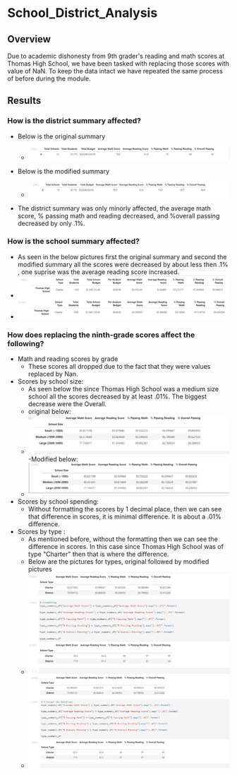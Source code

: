 # School_District_Analysis

## Overview

Due to academic dishonesty from 9th grader's reading and math scores at Thomas High School, we have been tasked with replacing those scores with value of NaN. To keep the data intact we have repeated the same process of before during the module.

## Results

### How is the district summary affected?
- Below is the original summary
  - ![line_image](Resources/original_district.png)
- Below is the modified summary
  - ![line_image](Resources/challenge_district.png)
  
- The district summary was only minorly affected, the average math score, % passing math and reading decreased, and %overall passing decreased by only .1%.

### How is the school summary affected?
- As seen in the below pictures first the original summary and second the modified summary all the scores were decreased by about less then .1% , one suprise was the average reading score increased. 
- ![line_iamage](Resources/original_school.png)
- ![line_image](Resources/modified_school.png)

### How does replacing the ninth-grade scores affect the following?
- Math and reading scores by grade
  - These scores all dropped due to the fact that they were values replaced by Nan.
- Scores by school size:
  - As seen below the since Thomas High School was a medium size school all the scores decreased by at least .01%. The biggest decrease were the Overall.
  - original below:
  - ![line_image](Resources/size_org.png)
  -Modified below:
  - ![line_image](Resources/size_mod.png)
- Scores by school spending:
  - Without formatting the scores by 1 decimal place, then we can see that difference in scores, it is minimal difference. It is about a .01% difference.
- Scores by type :
  - As mentioned before, without the formatting then we can see the difference in scores. In this case since Thomas High School was of type "Charter" then that is where the difference.
  - Below are the pictures for types, original followed by modified pictures
  - ![line_image](Resources/type_org.png)
  - ![line_image](Resources/type_mod.png)
  
  
